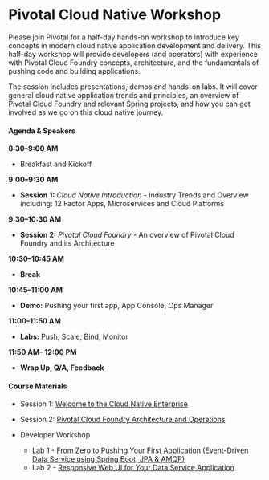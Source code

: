 # Pivotal Cloud Native Workshop

Please join Pivotal for a half-day hands-on workshop to introduce key concepts in modern cloud native application development and delivery. This half-day workshop will provide developers (and operators) with experience with Pivotal Cloud Foundry concepts, architecture, and the fundamentals of pushing code and building applications.


The session includes presentations, demos and hands-on labs. It will cover general cloud native application trends and principles, an overview of Pivotal Cloud Foundry and relevant Spring projects, and how you can get involved as we go on this cloud native journey.


#### Agenda & Speakers

**8:30–9:00 AM**
 * Breakfast and Kickoff

**9:00–9:30 AM**
 * **Session 1:** _Cloud Native Introduction_ - Industry Trends and Overview including: 12 Factor Apps, Microservices and Cloud Platforms

**9:30–10:30 AM**
 * **Session 2:** _Pivotal Cloud Foundry_ - An overview of Pivotal Cloud Foundry and its Architecture

**10:30–10:45 AM**
 * **Break**

**10:45–11:00 AM**
 * **Demo:** Pushing your first app, App Console, Ops Manager

**11:00–11:50 AM**
 * **Labs:** Push, Scale, Bind, Monitor

**11:50 AM– 12:00 PM**
 * **Wrap Up, Q/A, Feedback**

#### Course Materials

* Session 1: [Welcome to the Cloud Native Enterprise](presentations/Session_1_Cloud_Native_Enterprise.pdf)
* Session 2: [Pivotal Cloud Foundry Architecture and Operations](presentations/Session_2_Architecture_And_Operations.pdf)

* Developer Workshop
  * Lab 1 - [From Zero to Pushing Your First Application \(Event-Driven Data Service using Spring Boot, JPA & AMQP\)](lab1/lab.adoc)
  * Lab 2 - [Responsive Web UI for Your Data Service Application](lab2/lab.adoc)
